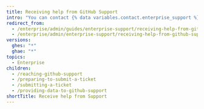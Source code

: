 ```yaml
---
title: Receiving help from GitHub Support
intro: "You can contact {% data variables.contact.enterprise_support %} to report a range of issues for your enterprise."
redirect_from:
  - /enterprise/admin/guides/enterprise-support/receiving-help-from-github-enterprise-support/
  - /enterprise/admin/enterprise-support/receiving-help-from-github-support
versions:
  ghes: "*"
  ghae: "*"
topics:
  - Enterprise
children:
  - /reaching-github-support
  - /preparing-to-submit-a-ticket
  - /submitting-a-ticket
  - /providing-data-to-github-support
shortTitle: Receive help from Support
---
```

